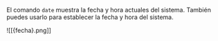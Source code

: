 El comando `date` muestra la fecha y hora actuales del sistema. También puedes usarlo para establecer la fecha y hora del sistema.

![[{fecha}.png]]